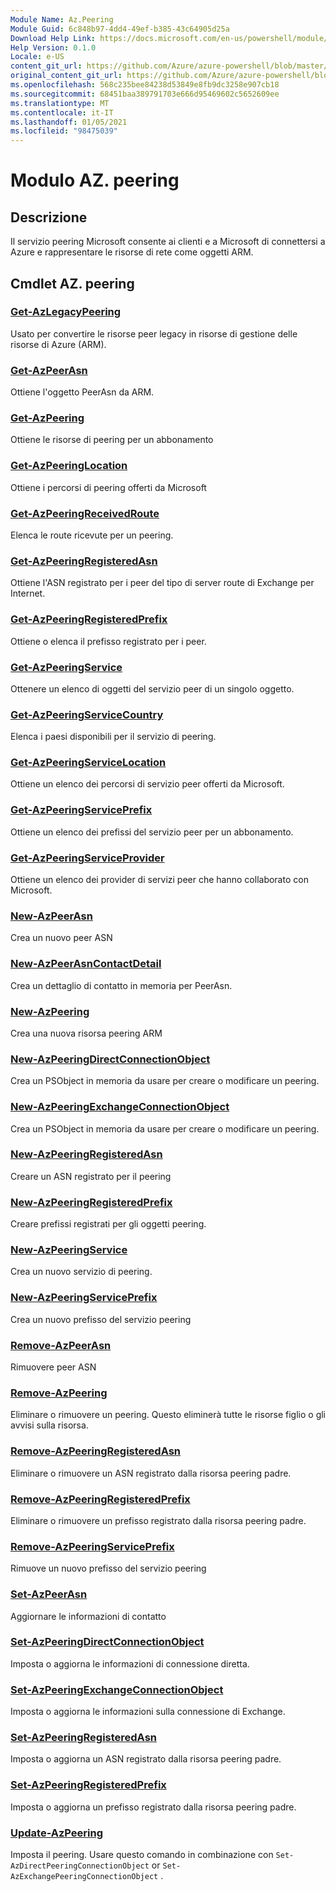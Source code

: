 ```yaml
---
Module Name: Az.Peering
Module Guid: 6c848b97-4dd4-49ef-b385-43c64905d25a
Download Help Link: https://docs.microsoft.com/en-us/powershell/module/az.peering.md
Help Version: 0.1.0
Locale: e-US
content_git_url: https://github.com/Azure/azure-powershell/blob/master/src/Peering/Peering/help/Az.Peering.md
original_content_git_url: https://github.com/Azure/azure-powershell/blob/master/src/Peering/Peering/help/Az.Peering.md
ms.openlocfilehash: 568c235bee84238d53849e8fb9dc3258e907cb18
ms.sourcegitcommit: 68451baa389791703e666d95469602c5652609ee
ms.translationtype: MT
ms.contentlocale: it-IT
ms.lasthandoff: 01/05/2021
ms.locfileid: "98475039"
---
```

# Modulo AZ. peering
## Descrizione
Il servizio peering Microsoft consente ai clienti e a Microsoft di connettersi a Azure e rappresentare le risorse di rete come oggetti ARM.

## Cmdlet AZ. peering
### [Get-AzLegacyPeering](Get-AzLegacyPeering.md)
Usato per convertire le risorse peer legacy in risorse di gestione delle risorse di Azure (ARM). 

### [Get-AzPeerAsn](Get-AzPeerAsn.md)
Ottiene l'oggetto PeerAsn da ARM.

### [Get-AzPeering](Get-AzPeering.md)
Ottiene le risorse di peering per un abbonamento

### [Get-AzPeeringLocation](Get-AzPeeringLocation.md)
Ottiene i percorsi di peering offerti da Microsoft

### [Get-AzPeeringReceivedRoute](Get-AzPeeringReceivedRoute.md)
Elenca le route ricevute per un peering.

### [Get-AzPeeringRegisteredAsn](Get-AzPeeringRegisteredAsn.md)
Ottiene l'ASN registrato per i peer del tipo di server route di Exchange per Internet.

### [Get-AzPeeringRegisteredPrefix](Get-AzPeeringRegisteredPrefix.md)
Ottiene o elenca il prefisso registrato per i peer.

### [Get-AzPeeringService](Get-AzPeeringService.md)
Ottenere un elenco di oggetti del servizio peer di un singolo oggetto.

### [Get-AzPeeringServiceCountry](Get-AzPeeringServiceCountry.md)
Elenca i paesi disponibili per il servizio di peering.

### [Get-AzPeeringServiceLocation](Get-AzPeeringServiceLocation.md)
Ottiene un elenco dei percorsi di servizio peer offerti da Microsoft.

### [Get-AzPeeringServicePrefix](Get-AzPeeringServicePrefix.md)
Ottiene un elenco dei prefissi del servizio peer per un abbonamento.

### [Get-AzPeeringServiceProvider](Get-AzPeeringServiceProvider.md)
Ottiene un elenco dei provider di servizi peer che hanno collaborato con Microsoft.

### [New-AzPeerAsn](New-AzPeerAsn.md)
Crea un nuovo peer ASN 

### [New-AzPeerAsnContactDetail](New-AzPeerAsnContactDetail.md)
Crea un dettaglio di contatto in memoria per PeerAsn. 

### [New-AzPeering](New-AzPeering.md)
Crea una nuova risorsa peering ARM

### [New-AzPeeringDirectConnectionObject](New-AzPeeringDirectConnectionObject.md)
Crea un PSObject in memoria da usare per creare o modificare un peering.

### [New-AzPeeringExchangeConnectionObject](New-AzPeeringExchangeConnectionObject.md)
Crea un PSObject in memoria da usare per creare o modificare un peering.

### [New-AzPeeringRegisteredAsn](New-AzPeeringRegisteredAsn.md)
Creare un ASN registrato per il peering

### [New-AzPeeringRegisteredPrefix](New-AzPeeringRegisteredPrefix.md)
Creare prefissi registrati per gli oggetti peering.

### [New-AzPeeringService](New-AzPeeringService.md)
Crea un nuovo servizio di peering.

### [New-AzPeeringServicePrefix](New-AzPeeringServicePrefix.md)
Crea un nuovo prefisso del servizio peering

### [Remove-AzPeerAsn](Remove-AzPeerAsn.md)
Rimuovere peer ASN

### [Remove-AzPeering](Remove-AzPeering.md)
Eliminare o rimuovere un peering. Questo eliminerà tutte le risorse figlio o gli avvisi sulla risorsa.

### [Remove-AzPeeringRegisteredAsn](Remove-AzPeeringRegisteredAsn.md)
Eliminare o rimuovere un ASN registrato dalla risorsa peering padre.

### [Remove-AzPeeringRegisteredPrefix](Remove-AzPeeringRegisteredPrefix.md)
Eliminare o rimuovere un prefisso registrato dalla risorsa peering padre.

### [Remove-AzPeeringServicePrefix](Remove-AzPeeringServicePrefix.md)
Rimuove un nuovo prefisso del servizio peering

### [Set-AzPeerAsn](Set-AzPeerAsn.md)
Aggiornare le informazioni di contatto

### [Set-AzPeeringDirectConnectionObject](Set-AzPeeringDirectConnectionObject.md)
Imposta o aggiorna le informazioni di connessione diretta. 

### [Set-AzPeeringExchangeConnectionObject](Set-AzPeeringExchangeConnectionObject.md)
Imposta o aggiorna le informazioni sulla connessione di Exchange. 

### [Set-AzPeeringRegisteredAsn](Set-AzPeeringRegisteredAsn.md)
Imposta o aggiorna un ASN registrato dalla risorsa peering padre.

### [Set-AzPeeringRegisteredPrefix](Set-AzPeeringRegisteredPrefix.md)
Imposta o aggiorna un prefisso registrato dalla risorsa peering padre.

### [Update-AzPeering](Update-AzPeering.md)
Imposta il peering. Usare questo comando in combinazione con `Set-AzDirectPeeringConnectionObject` or `Set-AzExchangePeeringConnectionObject` .

